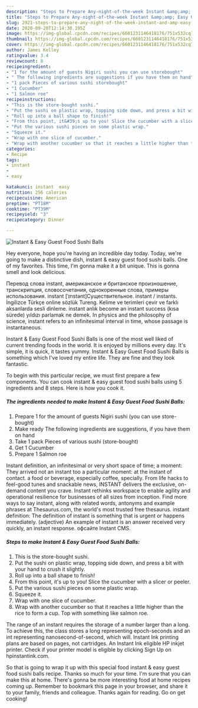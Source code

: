 ```yaml
---
description: "Steps to Prepare Any-night-of-the-week Instant &amp;amp; Easy Guest Food Sushi Balls"
title: "Steps to Prepare Any-night-of-the-week Instant &amp;amp; Easy Guest Food Sushi Balls"
slug: 2921-steps-to-prepare-any-night-of-the-week-instant-and-amp-easy-guest-food-sushi-balls
date: 2020-09-20T12:14:30.195Z
image: https://img-global.cpcdn.com/recipes/6601231146418176/751x532cq70/instant-easy-guest-food-sushi-balls-recipe-main-photo.jpg
thumbnail: https://img-global.cpcdn.com/recipes/6601231146418176/751x532cq70/instant-easy-guest-food-sushi-balls-recipe-main-photo.jpg
cover: https://img-global.cpcdn.com/recipes/6601231146418176/751x532cq70/instant-easy-guest-food-sushi-balls-recipe-main-photo.jpg
author: James Kelley
ratingvalue: 3.4
reviewcount: 8
recipeingredient:
- "1 for the amount of guests Nigiri sushi you can use storebought"
- " The following ingredients are suggestions if you have them on hand"
- "1 pack Pieces of various sushi storebought"
- "1 Cucumber"
- "1 Salmon roe"
recipeinstructions:
- "This is the store-bought sushi."
- "Put the sushi on plastic wrap, topping side down, and press a bit with your hand to crush it slightly."
- "Roll up into a ball shape to finish!"
- "From this point, it&#39;s up to you! Slice the cucumber with a slicer or peeler."
- "Put the various sushi pieces on some plastic wrap."
- "Squeeze it."
- "Wrap with one slice of cucumber."
- "Wrap with another cucumber so that it reaches a little higher than the rice to form a cup. Top with something like salmon roe."
categories:
- Recipe
tags:
- instant
- 
- easy

katakunci: instant  easy 
nutrition: 256 calories
recipecuisine: American
preptime: "PT18M"
cooktime: "PT39M"
recipeyield: "3"
recipecategory: Dinner

---
```



![Instant &amp; Easy Guest Food Sushi Balls](https://img-global.cpcdn.com/recipes/6601231146418176/751x532cq70/instant-easy-guest-food-sushi-balls-recipe-main-photo.jpg)

Hey everyone, hope you're having an incredible day today. Today, we're going to make a distinctive dish, instant &amp; easy guest food sushi balls. One of my favorites. This time, I'm gonna make it a bit unique. This is gonna smell and look delicious.

Перевод слова instant, американское и британское произношение, транскрипция, словосочетания, однокоренные слова, примеры использования. instant [ˈɪnstənt]Существительное. instant / instants. İngilizce Türkçe online sözlük Tureng. Kelime ve terimleri çevir ve farklı aksanlarda sesli dinleme. instant anlık become an instant success (kısa sürede) yıldızı parlamak ne demek. In physics and the philosophy of science, instant refers to an infinitesimal interval in time, whose passage is instantaneous.

Instant &amp; Easy Guest Food Sushi Balls is one of the most well liked of current trending foods in the world. It is enjoyed by millions every day. It's simple, it is quick, it tastes yummy. Instant &amp; Easy Guest Food Sushi Balls is something which I've loved my entire life. They are fine and they look fantastic.


To begin with this particular recipe, we must first prepare a few components. You can cook instant &amp; easy guest food sushi balls using 5 ingredients and 8 steps. Here is how you cook it.

<!--inarticleads1-->

##### The ingredients needed to make Instant &amp; Easy Guest Food Sushi Balls:

1. Prepare 1 for the amount of guests Nigiri sushi (you can use store-bought)
1. Make ready  The following ingredients are suggestions, if you have them on hand
1. Take 1 pack Pieces of various sushi (store-bought)
1. Get 1 Cucumber
1. Prepare 1 Salmon roe


Instant definition, an infinitesimal or very short space of time; a moment: They arrived not an instant too a particular moment: at the instant of contact. a food or beverage, especially coffee, specially. From life hacks to feel-good tunes and snackable news, INSTANT delivers the exclusive, on-demand content you crave. Instant rethinks workspace to enable agility and operational resilience for businesses of all sizes from inception. Find more ways to say instant, along with related words, antonyms and example phrases at Thesaurus.com, the world&#39;s most trusted free thesaurus. instant definition: The definition of instant is something that is urgent or happens immediately. (adjective) An example of instant is an answer received very quickly, an instant response. офсайте Instant CMS. 

<!--inarticleads2-->

##### Steps to make Instant &amp; Easy Guest Food Sushi Balls:

1. This is the store-bought sushi.
1. Put the sushi on plastic wrap, topping side down, and press a bit with your hand to crush it slightly.
1. Roll up into a ball shape to finish!
1. From this point, it&#39;s up to you! Slice the cucumber with a slicer or peeler.
1. Put the various sushi pieces on some plastic wrap.
1. Squeeze it.
1. Wrap with one slice of cucumber.
1. Wrap with another cucumber so that it reaches a little higher than the rice to form a cup. Top with something like salmon roe.


The range of an instant requires the storage of a number larger than a long. To achieve this, the class stores a long representing epoch-seconds and an int representing nanosecond-of-second, which will. Instant Ink printing plans are based on pages, not cartridges. An Instant Ink eligible HP inkjet printer. Check if your printer model is eligible by clicking Sign Up on hpinstantink.com. 

So that is going to wrap it up with this special food instant &amp; easy guest food sushi balls recipe. Thanks so much for your time. I'm sure that you can make this at home. There's gonna be more interesting food at home recipes coming up. Remember to bookmark this page in your browser, and share it to your family, friends and colleague. Thanks again for reading. Go on get cooking!
